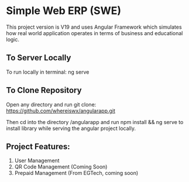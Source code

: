 # Simple Web ERP (SWE)

This project version is V19 and uses Angular Framework which simulates how real world application operates in terms of business and educational logic.

## To Server Locally
To run locally in terminal: ng serve

## To Clone Repository
Open any directory and run git clone: https://github.com/whereiswx/angularapp.git

Then cd into the directory /angularapp and run npm install && ng serve to install library while serving the angular project locally.

## Project Features:
1. User Management
2. QR Code Management (Coming Soon)
3. Prepaid Management (From EGTech, coming soon)